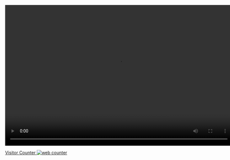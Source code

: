 



  <video width="740" height="460" controls>
  <source src="2020 in Pictures.mp4" type="video/mp4">
  <source src="2020 in Pictures.mp4" type="video/webm">
  <p>Your browser doesn't support HTML5 video. Here is
     a <a href="2020 in Pictures.mp4">link to the video</a> instead.</p>
</video>


<!-- hitwebcounter Code START -->
<a href="https://www.hitwebcounter.com" target="_blank">
<p>Visitor Counter 
<img src="https://hitwebcounter.com/counter/counter.php?page=7734552&style=0032&nbdigits=2&type=page&initCount=0" title="Free Counter" Alt="web counter"   border="0" />                                    
</p>                                    


